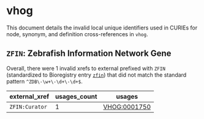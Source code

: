 # vhog

This document details the invalid local unique identifiers used in CURIEs
for node, synonym, and definition cross-references in `vhog`.


## `ZFIN`: Zebrafish Information Network Gene

Overall, there were 1 invalid
xrefs to external prefixed with `ZFIN` (standardized to Bioregistry
entry [`zfin`](https://bioregistry.io/zfin)) that
did not match the standard pattern `^ZDB\-\w+\-\d+\-\d+$`.

| external_xref   |   usages_count | usages                                              |
|-----------------|----------------|-----------------------------------------------------|
| `ZFIN:Curator`  |              1 | [VHOG:0001750](https://bioregistry.io/VHOG:0001750) |

